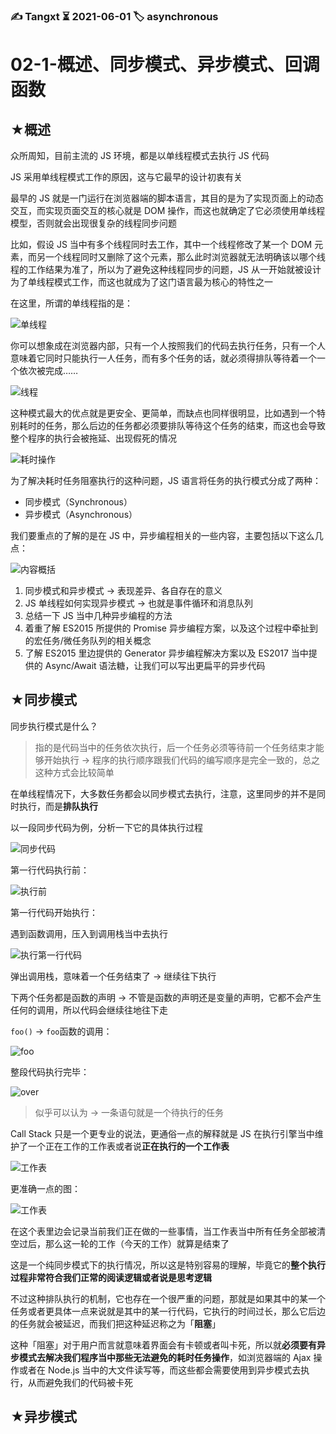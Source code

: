 ### ✍️ Tangxt ⏳ 2021-06-01 🏷️ asynchronous

# 02-1-概述、同步模式、异步模式、回调函数

## ★概述

众所周知，目前主流的 JS 环境，都是以单线程模式去执行 JS 代码

JS 采用单线程模式工作的原因，这与它最早的设计初衷有关

最早的 JS 就是一门运行在浏览器端的脚本语言，其目的是为了实现页面上的动态交互，而实现页面交互的核心就是 DOM 操作，而这也就确定了它必须使用单线程模型，否则就会出现很复杂的线程同步问题

比如，假设 JS 当中有多个线程同时去工作，其中一个线程修改了某一个 DOM 元素，而另一个线程同时又删除了这个元素，那么此时浏览器就无法明确该以哪个线程的工作结果为准了，所以为了避免这种线程同步的问题，JS 从一开始就被设计为了单线程模式工作，而这也就成为了这门语言最为核心的特性之一

在这里，所谓的单线程指的是：

![单线程](assets/img/2021-08-17-11-58-12.png)

你可以想象成在浏览器内部，只有一个人按照我们的代码去执行任务，只有一个人意味着它同时只能执行一人任务，而有多个任务的话，就必须得排队等待着一个一个依次被完成……

![线程](assets/img/2021-08-17-12-06-17.png)

这种模式最大的优点就是更安全、更简单，而缺点也同样很明显，比如遇到一个特别耗时的任务，那么后边的任务都必须要排队等待这个任务的结束，而这也会导致整个程序的执行会被拖延、出现假死的情况

![耗时操作](assets/img/2021-08-17-12-12-11.png)

为了解决耗时任务阻塞执行的这种问题，JS 语言将任务的执行模式分成了两种：

- 同步模式（Synchronous）
- 异步模式（Asynchronous）

我们要重点的了解的是在 JS 中，异步编程相关的一些内容，主要包括以下这么几点：

![内容概括](assets/img/2021-08-17-12-15-57.png)

1. 同步模式和异步模式 -> 表现差异、各自存在的意义
2. JS 单线程如何实现异步模式 -> 也就是事件循环和消息队列
3. 总结一下 JS 当中几种异步编程的方法
4. 着重了解 ES2015 所提供的 Promise 异步编程方案，以及这个过程中牵扯到的宏任务/微任务队列的相关概念
5. 了解 ES2015 里边提供的 Generator 异步编程解决方案以及 ES2017 当中提供的 Async/Await 语法糖，让我们可以写出更扁平的异步代码

## ★同步模式

同步执行模式是什么？

> 指的是代码当中的任务依次执行，后一个任务必须等待前一个任务结束才能够开始执行 -> 程序的执行顺序跟我们代码的编写顺序是完全一致的，总之这种方式会比较简单

在单线程情况下，大多数任务都会以同步模式去执行，注意，这里同步的并不是同时执行，而是**排队执行**

以一段同步代码为例，分析一下它的具体执行过程

![同步代码](assets/img/2021-08-17-14-05-33.png)

第一行代码执行前：

![执行前](assets/img/2021-08-17-14-13-31.png)

第一行代码开始执行：

遇到函数调用，压入到调用栈当中去执行

![执行第一行代码](assets/img/2021-08-17-14-18-10.png)

弹出调用栈，意味着一个任务结束了 -> 继续往下执行

下两个任务都是函数的声明 -> 不管是函数的声明还是变量的声明，它都不会产生任何的调用，所以代码会继续往地往下走

`foo()` -> `foo`函数的调用：

![foo](assets/img/2021-08-17-14-45-39.png)

整段代码执行完毕：

![over](assets/img/2021-08-17-14-47-06.png)

> 似乎可以认为 -> 一条语句就是一个待执行的任务

Call Stack 只是一个更专业的说法，更通俗一点的解释就是 JS 在执行引擎当中维护了一个正在工作的工作表或者说**正在执行的一个工作表**

![工作表](assets/img/2021-08-17-15-08-46.png)

更准确一点的图：

![工作表](assets/img/2021-08-17-15-19-09.png)

在这个表里边会记录当前我们正在做的一些事情，当工作表当中所有任务全部被清空过后，那么这一轮的工作（今天的工作）就算是结束了

这是一个纯同步模式下的执行情况，所以这是特别容易的理解，毕竟它的**整个执行过程非常符合我们正常的阅读逻辑或者说是思考逻辑**

不过这种排队执行的机制，它也存在一个很严重的问题，那就是如果其中的某一个任务或者更具体一点来说就是其中的某一行代码，它执行的时间过长，那么它后边的任务就会被延迟，而我们把这种延迟称之为「**阻塞**」

这种「阻塞」对于用户而言就意味着界面会有卡顿或者叫卡死，所以就**必须要有异步模式去解决我们程序当中那些无法避免的耗时任务操作**，如浏览器端的 Ajax 操作或者在 Node.js 当中的大文件读写等，而这些都会需要使用到异步模式去执行，从而避免我们的代码被卡死

## ★异步模式

